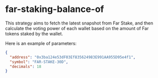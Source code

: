 # far-staking-balance-of

This strategy aims to fetch the latest snapshot from Far Stake, and then calculate the voting power of each wallet based on the amount of Far tokens staked by the wallet.

Here is an example of parameters:

```json
{
  "address": "0x3ba124e53dF03Ef835624983E991AA955D95e4f1",
  "symbol": "FAR-STAKE-30D",
  "decimals": 18
}
```
